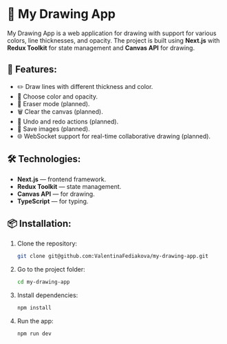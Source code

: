 # 🎨 My Drawing App

My Drawing App is a web application for drawing with support for various colors, line thicknesses, and opacity. The project is built using **Next.js** with **Redux Toolkit** for state management and **Canvas API** for drawing.

## 🚀 **Features:**

- ✏️ Draw lines with different thickness and color.
- 🎨 Choose color and opacity.
- 🧽 Eraser mode (planned).
- 🗑️ Clear the canvas (planned).
- 🔄 Undo and redo actions (planned).
- 📂 Save images (planned).
- 🌐 WebSocket support for real-time collaborative drawing (planned).

## 🛠️ **Technologies:**

- **Next.js** — frontend framework.
- **Redux Toolkit** — state management.
- **Canvas API** — for drawing.
- **TypeScript** — for typing.

## 📦 **Installation:**

1. Clone the repository:
   ```bash
   git clone git@github.com:ValentinaFediakova/my-drawing-app.git
   ```
2. Go to the project folder:
   ```bash
   cd my-drawing-app
   ```
3. Install dependencies:
   ```bash
   npm install
   ```
4. Run the app:
   ```bash
   npm run dev
   ```
